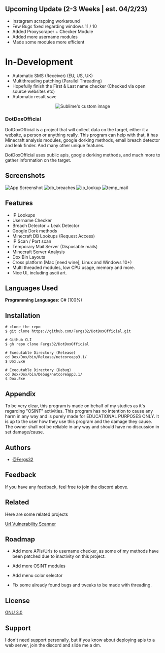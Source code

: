 ## Upcoming Update (2-3 Weeks | est. 04/2/23)

- Instagram scrapping workaround
- Few Bugs fixed regarding windows 11 / 10
- Added Proxyscraper + Checker Module
- Added more username modules
- Made some modules more efficient

# In-Development

- Automatic SMS (Receiver) (EU, US, UK)
- Multithreading patching (Parallel Threading)
- Hopefully finish the First & Last name checker (Checked via open source websites etc)
- Automatic result save



<p align="center">
  <img src="https://user-images.githubusercontent.com/93891128/194629923-f21519bc-df46-4962-b09e-403190fe43ce.png" alt="Sublime's custom image"/></p>


### DotDoxOfficial

DotDoxOfficial is a project that will collect data on the target, either it a website, a person or anything really. This program can help with that, it has Minecraft analysis modules, google dorking methods, email breach detector and leak finder. And many other unique features.

DotDoxOfficial uses public apis, google dorking methods, and much more to gather information on the target.
## Screenshots

![App Screenshot](https://user-images.githubusercontent.com/93891128/194621604-5b811000-c45f-459d-96ad-61a2a3fb5454.png)
![db_breaches](https://user-images.githubusercontent.com/93891128/194621713-f2ab1c44-9b87-4433-854f-4519723805be.png)
![ip_lookup](https://user-images.githubusercontent.com/93891128/194621725-5ff441e4-cd51-46d3-80d6-7fc08631a140.png)
![temp_mail](https://user-images.githubusercontent.com/93891128/194621735-8fe28a11-04a6-490b-9914-e741e99251ae.png)



## Features

- IP Lookups
- Username Checker
- Breach Detector + Leak Detector
- Google Dork methods
- Minecraft DB Lookups (Request Access)
- IP Scan / Port scan 
- Temporary Mail Server (Disposable mails)
- Minecraft Server Analysis
- Dox Bin Layouts
- Cross platform (Mac [need wine], Linux and Windows 10+)
- Multi threaded modules, low CPU usage, memory and more.
- Nice UI, including ascii art.
## Languages Used

**Programming Languages:** C# (100%)


## Installation

```
# clone the repo
$ git clone https://github.com/Fergs32/DotDoxOfficial.git

# Github CLI
$ gh repo clone Fergs32/DotDoxOfficial

# Executable Directory (Release)
cd Dox/Dox/bin/Release/netcoreapp3.1/
$ Dox.Exe

# Executable Directory (Debug)
cd Dox/Dox/bin/Debug/netcoreapp3.1/
$ Dox.Exe
```


    
## Appendix

To be very clear, this program is made on behalf of my studies as it's regarding "OSINT" activities. This program has no intention to cause any harm in any way and is purely made for EDUCATIONAL PURPOSES ONLY. It is up to the user how they use this program and the damage they cause. The owner shall not be reliable in any way and should have no discussion in set damage/cause.


## Authors

- [@Fergs32](https://www.github.com/Fergs32)


## Feedback

If you have any feedback, feel free to join the discord above.


## Related

Here are some related projects

[Url Vulnerability Scanner](https://github.com/Fergs32/DotUrl)


## Roadmap

- Add more APIs/Urls to username checker, as some of my methods have been patched due to inactivity on this project.

- Add more OSINT modules

- Add menu color selector

- Fix some already found bugs and tweaks to be made with threading.


## License

[GNU 3.0](https://choosealicense.com/licenses/gpl-3.0/)


## Support

I don't need support personally, but if you know about deploying apis to a web server, join the discord and slide me a dm.


